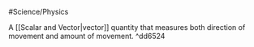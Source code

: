 #Science/Physics 

A [[Scalar and Vector|vector]] quantity that measures both direction of movement and amount of movement. ^dd6524